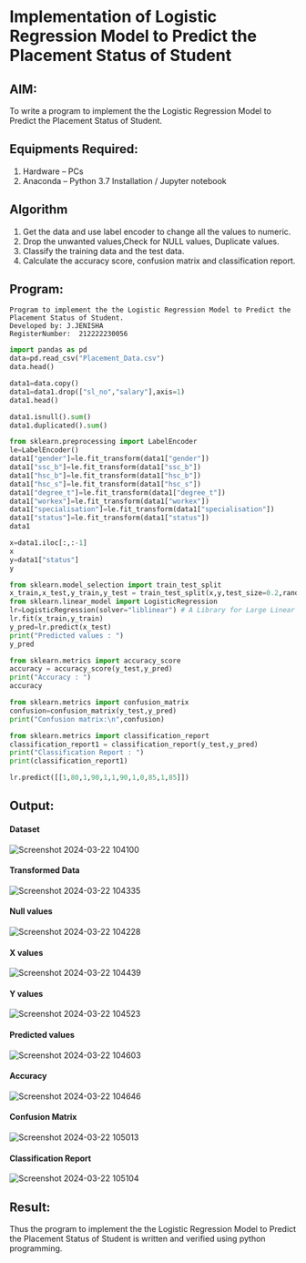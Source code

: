 # Implementation of Logistic Regression Model to Predict the Placement Status of Student

## AIM:
To write a program to implement the the Logistic Regression Model to Predict the Placement Status of Student.

## Equipments Required:
1. Hardware – PCs
2. Anaconda – Python 3.7 Installation / Jupyter notebook

## Algorithm
1. Get the data and use label encoder to change all the values to numeric.
2. Drop the unwanted values,Check for NULL values, Duplicate values.
3. Classify the training data and the test data.
4. Calculate the accuracy score, confusion matrix and classification report. 

## Program:
```
Program to implement the the Logistic Regression Model to Predict the Placement Status of Student.
Developed by: J.JENISHA
RegisterNumber:  212222230056
```

```python
import pandas as pd
data=pd.read_csv("Placement_Data.csv")
data.head()

data1=data.copy()
data1=data1.drop(["sl_no","salary"],axis=1)
data1.head()

data1.isnull().sum()
data1.duplicated().sum()

from sklearn.preprocessing import LabelEncoder
le=LabelEncoder()
data1["gender"]=le.fit_transform(data1["gender"])
data1["ssc_b"]=le.fit_transform(data1["ssc_b"])
data1["hsc_b"]=le.fit_transform(data1["hsc_b"])
data1["hsc_s"]=le.fit_transform(data1["hsc_s"])
data1["degree_t"]=le.fit_transform(data1["degree_t"])
data1["workex"]=le.fit_transform(data1["workex"])
data1["specialisation"]=le.fit_transform(data1["specialisation"])
data1["status"]=le.fit_transform(data1["status"])
data1

x=data1.iloc[:,:-1]
x
y=data1["status"]
y

from sklearn.model_selection import train_test_split
x_train,x_test,y_train,y_test = train_test_split(x,y,test_size=0.2,random_state=0)
from sklearn.linear_model import LogisticRegression
lr=LogisticRegression(solver="liblinear") # A Library for Large Linear Classification
lr.fit(x_train,y_train)
y_pred=lr.predict(x_test)
print("Predicted values : ")
y_pred

from sklearn.metrics import accuracy_score
accuracy = accuracy_score(y_test,y_pred)
print("Accuracy : ")
accuracy

from sklearn.metrics import confusion_matrix
confusion=confusion_matrix(y_test,y_pred)
print("Confusion matrix:\n",confusion)

from sklearn.metrics import classification_report
classification_report1 = classification_report(y_test,y_pred)
print("Classification Report : ")
print(classification_report1)

lr.predict([[1,80,1,90,1,1,90,1,0,85,1,85]])
```
## Output:
#### Dataset
![Screenshot 2024-03-22 104100](https://github.com/Jenishajustin/Implementation-of-Logistic-Regression-Model-to-Predict-the-Placement-Status-of-Student/assets/119405070/65acc46e-6329-4d2f-81ab-172fe5748260)

#### Transformed Data
![Screenshot 2024-03-22 104335](https://github.com/Jenishajustin/Implementation-of-Logistic-Regression-Model-to-Predict-the-Placement-Status-of-Student/assets/119405070/5e454aac-6d5e-4112-9bf8-6edfdad70d4f)

#### Null values
![Screenshot 2024-03-22 104228](https://github.com/Jenishajustin/Implementation-of-Logistic-Regression-Model-to-Predict-the-Placement-Status-of-Student/assets/119405070/6a9d8e2b-332a-4e77-85dd-65c35b1629e7)

#### X values
![Screenshot 2024-03-22 104439](https://github.com/Jenishajustin/Implementation-of-Logistic-Regression-Model-to-Predict-the-Placement-Status-of-Student/assets/119405070/fb0f3e51-a0df-4ddc-94c3-9adecf7822af)

#### Y values
![Screenshot 2024-03-22 104523](https://github.com/Jenishajustin/Implementation-of-Logistic-Regression-Model-to-Predict-the-Placement-Status-of-Student/assets/119405070/394b819e-7e59-4c4b-bf1d-42bccc97320c)

#### Predicted values
![Screenshot 2024-03-22 104603](https://github.com/Jenishajustin/Implementation-of-Logistic-Regression-Model-to-Predict-the-Placement-Status-of-Student/assets/119405070/8c07787b-5f93-4d01-b982-866ecce597b9)

#### Accuracy
![Screenshot 2024-03-22 104646](https://github.com/Jenishajustin/Implementation-of-Logistic-Regression-Model-to-Predict-the-Placement-Status-of-Student/assets/119405070/676b7c68-d539-4063-b453-62a71a5ebe78)

#### Confusion Matrix
![Screenshot 2024-03-22 105013](https://github.com/Jenishajustin/Implementation-of-Logistic-Regression-Model-to-Predict-the-Placement-Status-of-Student/assets/119405070/2f76995d-71c2-45a7-aa5f-7e3e5d49074d)

#### Classification Report
![Screenshot 2024-03-22 105104](https://github.com/Jenishajustin/Implementation-of-Logistic-Regression-Model-to-Predict-the-Placement-Status-of-Student/assets/119405070/6a471ef9-2451-4a4a-8d6c-854e6dd66c89)

## Result:
Thus the program to implement the the Logistic Regression Model to Predict the Placement Status of Student is written and verified using python programming.
